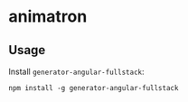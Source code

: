 # animatron
## Usage

Install `generator-angular-fullstack`:
```
npm install -g generator-angular-fullstack
```
